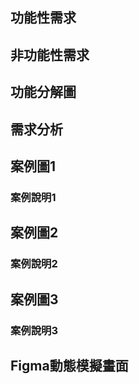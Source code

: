 ## 功能性需求

## 非功能性需求

## 功能分解圖

## 需求分析

## 案例圖1

### 案例說明1

## 案例圖2

### 案例說明2

## 案例圖3

### 案例說明3

## Figma動態模擬畫面
